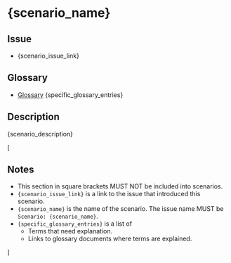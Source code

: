 # {scenario_name}

## Issue

- {scenario_issue_link}

## Glossary

- [Glossary](./glossary.md)
{specific_glossary_entries}

## Description

{scenario_description}

[

## Notes

- This section in square brackets MUST NOT be included into scenarios.
- `{scenario_issue_link}` is a link to the issue that introduced this scenario.
- `{scenario_name}` is the name of the scenario. The issue name MUST be `Scenario: {scenario_name}`.
- `{specific_glossary_entries}` is a list of
  - Terms that need explanation.
  - Links to glossary documents where terms are explained.

]
